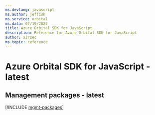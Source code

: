 ```yaml
---
ms.devlang: javascript
ms.author: jeffish
ms.service: orbital
ms.data: 07/19/2022
title: Azure Orbital SDK for JavaScript
description: Reference for Azure Orbital SDK for JavaScript
author: xirzec
ms.topic: reference
---
```

# Azure Orbital SDK for JavaScript - latest

## Management packages - latest
[!INCLUDE [mgmt-packages](orbital-mgmt-index.md)]
